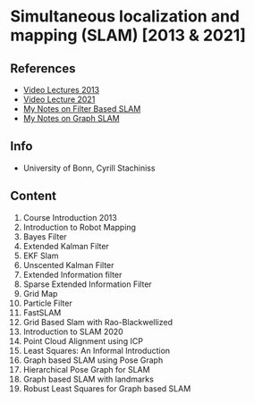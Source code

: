 # Simultaneous localization and mapping (SLAM) [2013 & 2021]

## References
* [Video Lectures 2013](https://www.youtube.com/playlist?list=PLgnQpQtFTOGQrZ4O5QzbIHgl3b1JHimN_)
* [Video Lecture 2021](https://www.youtube.com/playlist?list=PLgnQpQtFTOGQh_J16IMwDlji18SWQ2PZ6)
* [My Notes on Filter Based SLAM](https://github.com/notebook-org/robotics/blob/master/State_Estimation/Slam_cyrill_stachniss/Slam_cyrill_stachniss.md)
* [My Notes on Graph SLAM](https://github.com/notebook-org/robotics/blob/master/State_Estimation/Graph_Slam/Graph_Slam.md)

## Info
- University of Bonn, Cyrill Stachiniss

## Content
1. Course Introduction 2013
2. Introduction to Robot Mapping
3. Bayes Filter
4. Extended Kalman Filter
5. EKF Slam
6. Unscented Kalman Filter
7. Extended Information filter
8. Sparse Extended Information Filter
9. Grid Map
10. Particle Filter
11. FastSLAM
12. Grid Based Slam with Rao-Blackwellized
13. Introduction to SLAM 2020
14. Point Cloud Alignment using ICP
15. Least Squares: An Informal Introduction
16. Graph based SLAM using Pose Graph
17. Hierarchical Pose Graph for SLAM
18. Graph based SLAM with landmarks
19. Robust Least Squares for Graph based SLAM
